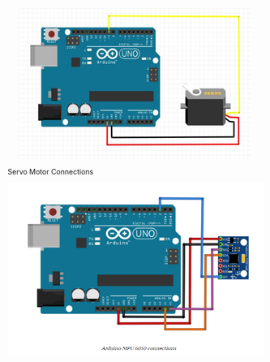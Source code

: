 <p align="center">
  <img width="460" height="300" src="Servo-Connections.png">
</p>
Servo Motor Connections

![alt text](MPU6050-Connections.png)
